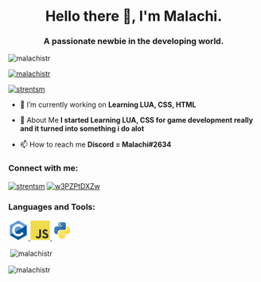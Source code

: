 <h1 align="center">Hello there 👋, I'm Malachi.</h1>
<h3 align="center">A passionate newbie in the developing world.</h3>

<p align="left"> <img src="https://komarev.com/ghpvc/?username=malachistr&label=Profile%20views&color=c13fca&style=flat" alt="malachistr" /> </p>

<p align="left"> <a href="https://github.com/ryo-ma/github-profile-trophy"><img src="https://github-profile-trophy.vercel.app/?username=malachistr" alt="malachistr" /></a> </p>

<p align="left"> <a href="https://twitter.com/strentsm" target="blank"><img src="https://img.shields.io/twitter/follow/strentsm?logo=twitter&style=for-the-badge" alt="strentsm" /></a> </p>

- 🔭 I’m currently working on **Learning LUA, CSS, HTML**

- 💬 About Me **I started Learning LUA, CSS for game development really and it turned into something i do alot**

- 📫 How to reach me **Discord = Malachi#2634**

<h3 align="left">Connect with me:</h3>
<p align="left">
<a href="https://twitter.com/strentsm" target="blank"><img align="center" src="https://raw.githubusercontent.com/rahuldkjain/github-profile-readme-generator/master/src/images/icons/Social/twitter.svg" alt="strentsm" height="30" width="40" /></a>
<a href="https://discord.gg/w3PZPtDXZw" target="blank"><img align="center" src="https://raw.githubusercontent.com/rahuldkjain/github-profile-readme-generator/master/src/images/icons/Social/discord.svg" alt="w3PZPtDXZw" height="30" width="40" /></a>
</p>

<h3 align="left">Languages and Tools:</h3>
<p align="left"> <a href="https://www.cprogramming.com/" target="_blank" rel="noreferrer"> <img src="https://raw.githubusercontent.com/devicons/devicon/master/icons/c/c-original.svg" alt="c" width="40" height="40"/> </a> <a href="https://developer.mozilla.org/en-US/docs/Web/JavaScript" target="_blank" rel="noreferrer"> <img src="https://raw.githubusercontent.com/devicons/devicon/master/icons/javascript/javascript-original.svg" alt="javascript" width="40" height="40"/> </a> <a href="https://www.python.org" target="_blank" rel="noreferrer"> <img src="https://raw.githubusercontent.com/devicons/devicon/master/icons/python/python-original.svg" alt="python" width="40" height="40"/> </a> </p>

<p>&nbsp;<img align="center" src="https://github-readme-stats.vercel.app/api?username=malachistr&show_icons=true&locale=en" alt="malachistr" /></p>

<p><img align="center" src="https://github-readme-streak-stats.herokuapp.com/?user=malachistr&" alt="malachistr" /></p>

